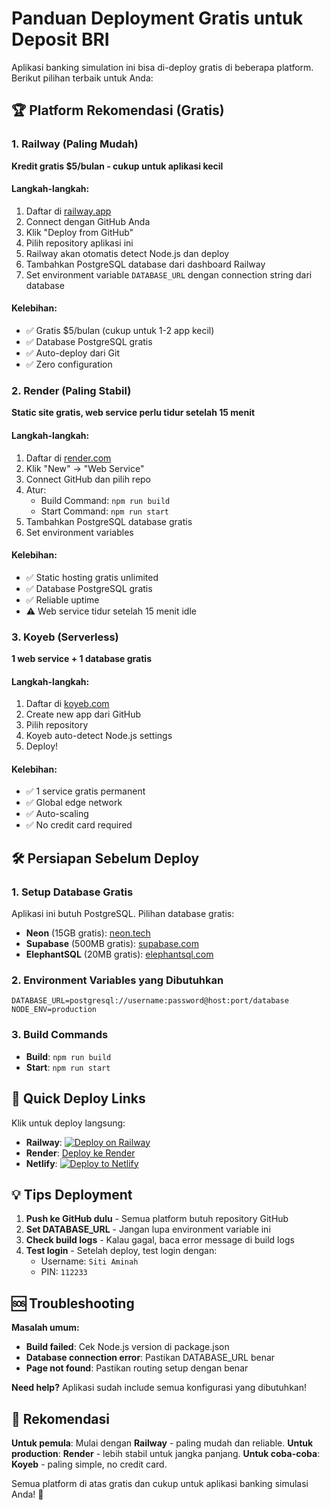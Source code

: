 # Panduan Deployment Gratis untuk Deposit BRI

Aplikasi banking simulation ini bisa di-deploy gratis di beberapa platform. Berikut pilihan terbaik untuk Anda:

## 🏆 Platform Rekomendasi (Gratis)

### 1. Railway (Paling Mudah)
**Kredit gratis $5/bulan - cukup untuk aplikasi kecil**

#### Langkah-langkah:
1. Daftar di [railway.app](https://railway.app)
2. Connect dengan GitHub Anda
3. Klik "Deploy from GitHub"
4. Pilih repository aplikasi ini
5. Railway akan otomatis detect Node.js dan deploy
6. Tambahkan PostgreSQL database dari dashboard Railway
7. Set environment variable `DATABASE_URL` dengan connection string dari database

#### Kelebihan:
- ✅ Gratis $5/bulan (cukup untuk 1-2 app kecil)
- ✅ Database PostgreSQL gratis
- ✅ Auto-deploy dari Git
- ✅ Zero configuration

### 2. Render (Paling Stabil)
**Static site gratis, web service perlu tidur setelah 15 menit**

#### Langkah-langkah:
1. Daftar di [render.com](https://render.com)
2. Klik "New" → "Web Service"
3. Connect GitHub dan pilih repo
4. Atur:
   - Build Command: `npm run build`
   - Start Command: `npm run start`
5. Tambahkan PostgreSQL database gratis
6. Set environment variables

#### Kelebihan:
- ✅ Static hosting gratis unlimited
- ✅ Database PostgreSQL gratis
- ✅ Reliable uptime
- ⚠️ Web service tidur setelah 15 menit idle

### 3. Koyeb (Serverless)
**1 web service + 1 database gratis**

#### Langkah-langkah:
1. Daftar di [koyeb.com](https://www.koyeb.com)
2. Create new app dari GitHub
3. Pilih repository
4. Koyeb auto-detect Node.js settings
5. Deploy!

#### Kelebihan:
- ✅ 1 service gratis permanent
- ✅ Global edge network
- ✅ Auto-scaling
- ✅ No credit card required

## 🛠️ Persiapan Sebelum Deploy

### 1. Setup Database Gratis
Aplikasi ini butuh PostgreSQL. Pilihan database gratis:

- **Neon** (15GB gratis): [neon.tech](https://neon.tech)
- **Supabase** (500MB gratis): [supabase.com](https://supabase.com)
- **ElephantSQL** (20MB gratis): [elephantsql.com](https://elephantsql.com)

### 2. Environment Variables yang Dibutuhkan
```
DATABASE_URL=postgresql://username:password@host:port/database
NODE_ENV=production
```

### 3. Build Commands
- **Build**: `npm run build`
- **Start**: `npm run start`

## 🚀 Quick Deploy Links

Klik untuk deploy langsung:

- **Railway**: [![Deploy on Railway](https://railway.app/button.svg)](https://railway.app/new/template)
- **Render**: [Deploy ke Render](https://render.com/deploy)
- **Netlify**: [![Deploy to Netlify](https://www.netlify.com/img/deploy/button.svg)](https://app.netlify.com/start/deploy)

## 💡 Tips Deployment

1. **Push ke GitHub dulu** - Semua platform butuh repository GitHub
2. **Set DATABASE_URL** - Jangan lupa environment variable ini
3. **Check build logs** - Kalau gagal, baca error message di build logs
4. **Test login** - Setelah deploy, test login dengan:
   - Username: `Siti Aminah`
   - PIN: `112233`

## 🆘 Troubleshooting

**Masalah umum:**
- **Build failed**: Cek Node.js version di package.json
- **Database connection error**: Pastikan DATABASE_URL benar
- **Page not found**: Pastikan routing setup dengan benar

**Need help?** Aplikasi sudah include semua konfigurasi yang dibutuhkan!

## 🎯 Rekomendasi

**Untuk pemula**: Mulai dengan **Railway** - paling mudah dan reliable.
**Untuk production**: **Render** - lebih stabil untuk jangka panjang.
**Untuk coba-coba**: **Koyeb** - paling simple, no credit card.

Semua platform di atas gratis dan cukup untuk aplikasi banking simulasi Anda! 🎉